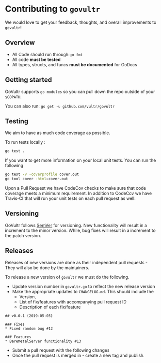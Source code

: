 # Contributing to `govultr`

We would love to get your feedback, thoughts, and overall improvements to `govultr`! 

## Overview

- All Code should run through `go fmt`
- All code **must be tested**
- All types, structs, and funcs **must be documented** for GoDocs

## Getting started

GoVultr supports `go modules` so you can pull down the repo outside of your `$GOPATH`.

You can also run:
`go get -u github.com/vultr/govultr`


## Testing
We aim to have as much code coverage as possible. 

To run tests locally :
```sh
go test .
```

If you want to get more information on your local unit tests. You can run the following

```sh
go test -v -coverprofile cover.out
go tool cover -html=cover.out
```

Upon a Pull Request we have CodeCov checks to make sure that code coverage meets a minimum requirement. In addition to CodeCov we have Travis-CI that will run your unit tests on each pull request as well.

## Versioning 

GoVultr follows [SemVer](http://semver.org/) for versioning. New functionality will result in a increment to the minor version. While, 
bug fixes will result in a increment to the patch version. 

## Releases
Releases of new versions are done as their independent pull requests - They will also be done by the maintainers.

To release a new version of `govultr` we must do the following.

- Update version number in `govultr.go` to reflect the new release version
- Make the appropriate updates to `CHANGELOG.md`. This should include the 
    - Version, 
    - List of fix/features with accompanying pull request ID
    - Description of each fix/feature
    
```
## v0.0.1 (2019-05-05)

### Fixes
* Fixed random bug #12

### Features
* BareMetalServer functionality #13
```
- Submit a pull request with the following changes
- Once the pull request is merged in - create a new tag and publish.
